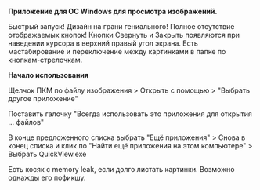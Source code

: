 **Приложение для ОС Windows для просмотра изображений.**

Быстрый запуск! Дизайн на грани гениального! Полное отсутствие отображаемых кнопок! Кнопки Свернуть и Закрыть появляются при наведении курсора в верхний правый угол экрана.
Есть мастабирование и переключение между картинками в папке по кнопкам-стрелочкам.

**Начало использования**

Щелчок ПКМ по файлу изображения > Открыть с помощью > "Выбрать другое приложение"

Поставить галочку "Всегда использовать это приложения для открытия ... файлов"

В конце предложенного списка выбрать "Ещё приложения" > Снова в конец списка и клик по "Найти ещё приложения на этом компьютере" > Выбрать QuickView.exe


Есть косяк с memory leak, если долго листать картинки. Возможно однажды его пофикшу.

